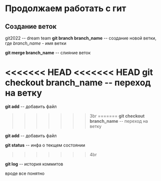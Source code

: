 # Продолжаем работать с гит

## Создание веток

git2022 -- dream team
**git branch branch_name** -- создание новой ветки, где *branch_name* - имя ветки

**git merge branch_name** -- слияние веток

<<<<<<< HEAD
<<<<<<< HEAD
**git checkout branch_name** -- переход на ветку
=======
**git add** -- добавить файл
>>>>>>> 3br
=======
**git checkout branch_name** -- переход на ветку

**git add** -- добавить файл

**git status** -- инфа о текщем состоянии
>>>>>>> 4br

**git log** -- история коммитов

вроде все понятно